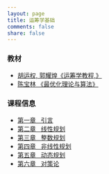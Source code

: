 ```yaml
---
layout: page
title: 运筹学基础
comments: false
share: false
---
```


### 教材
* <a href="https://item.jd.com/14020941.html" class="textlink" target="_blank"> 胡运权, 郭耀煌《运筹学教程,》</a><br>
* <a href="https://item.jd.com/12755179.html" class="textlink" target="_blank"> 陈宝林 《最优化理论与算法》</a><br>

### 课程信息
* <a href="../chinese/OR/引言.pdf" class="textlink" target="_blank">  第一章 &nbsp;  引言<br>
* <a href="../chinese/OR/线性规划.pdf" class="textlink" target="_blank">  第二章 &nbsp;  线性规划<br>
* <a href="../chinese/OR/整数规划.pdf" class="textlink" target="_blank">  第三章 &nbsp;  整数规划<br>
* <a href="../chinese/OR/非线性规划.pdf" class="textlink" target="_blank">  第四章 &nbsp;  非线性规划<br>
* <a href="../chinese/OR/动态规划.pdf" class="textlink" target="_blank">  第五章 &nbsp;  动态规划<br>
* <a href="../chinese/OR/对策论.pdf" class="textlink" target="_blank">  第六章 &nbsp;  对策论<br>
